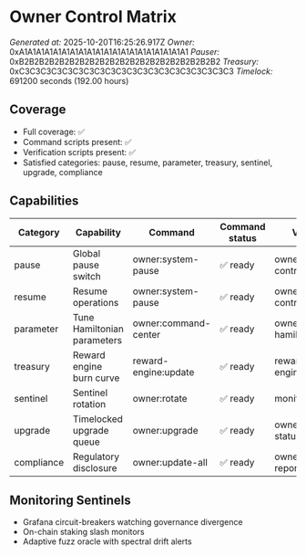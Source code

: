 # Owner Control Matrix
*Generated at:* 2025-10-20T16:25:26.917Z
*Owner:* 0xA1A1A1A1A1A1A1A1A1A1A1A1A1A1A1A1A1A1A1A1
*Pauser:* 0xB2B2B2B2B2B2B2B2B2B2B2B2B2B2B2B2B2B2B2B2
*Treasury:* 0xC3C3C3C3C3C3C3C3C3C3C3C3C3C3C3C3C3C3C3C3
*Timelock:* 691200 seconds (192.00 hours)

## Coverage
- Full coverage: ✅
- Command scripts present: ✅
- Verification scripts present: ✅
- Satisfied categories: pause, resume, parameter, treasury, sentinel, upgrade, compliance

## Capabilities
| Category | Capability | Command | Command status | Verification | Verification status |
| --- | --- | --- | --- | --- | --- |
| pause | Global pause switch | owner:system-pause | ✅ ready | owner:verify-control | ✅ ready |
| resume | Resume operations | owner:system-pause | ✅ ready | owner:verify-control | ✅ ready |
| parameter | Tune Hamiltonian parameters | owner:command-center | ✅ ready | owner:audit-hamiltonian | ✅ ready |
| treasury | Reward engine burn curve | reward-engine:update | ✅ ready | reward-engine:report | ✅ ready |
| sentinel | Sentinel rotation | owner:rotate | ✅ ready | monitoring:sentinels | ✅ ready |
| upgrade | Timelocked upgrade queue | owner:upgrade | ✅ ready | owner:upgrade-status | ✅ ready |
| compliance | Regulatory disclosure | owner:update-all | ✅ ready | owner:compliance-report | ✅ ready |

## Monitoring Sentinels
- Grafana circuit-breakers watching governance divergence
- On-chain staking slash monitors
- Adaptive fuzz oracle with spectral drift alerts
